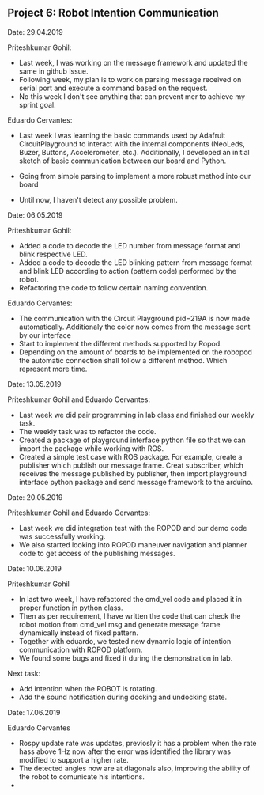 ## Project 6: Robot Intention Communication
Date: 29.04.2019

Priteshkumar Gohil:

   * Last week, I was working on the message framework and updated the same in github issue.
   * Following week, my plan is to work on parsing message received on serial port and execute a command based on the request.
   * No this week I don't see anything that can prevent mer to achieve my sprint goal.

Eduardo Cervantes:

   * Last week I was learning the basic commands used by Adafruit CircuitPlayground to interact with the internal components (NeoLeds,  Buzer, Buttons, Accelerometer, etc.). Additionally, I developed an initial sketch of basic communication between our board and Python.
   
   * Going from simple parsing to implement a more robust method into our board
    
   * Until now, I haven't detect any possible problem.


Date: 06.05.2019

Priteshkumar Gohil:

   * Added a code to decode the LED number from message format and blink respective LED.
   * Added a code to decode the LED blinking pattern from message format and blink LED according to action (pattern code) performed by the robot.
   * Refactoring the code to follow certain naming convention.

Eduardo Cervantes:

   * The communication with the Circuit Playground pid=219A is now made automatically. Additionaly the color now comes from the message sent by our interface
   * Start to implement the different methods supported by Ropod. 
   * Depending on the amount of boards to be implemented on the robopod the automatic connection shall follow a different method. Which represent more time.



Date: 13.05.2019

Priteshkumar Gohil and Eduardo Cervantes:

* Last week we did pair programming in lab class and finished our weekly task.
* The weekly task was to refactor the code.
* Created a package of playground interface python file so that we can import the package while working with ROS.
* Created a simple test case with ROS package. For example, create a publisher which publish our message frame. Creat subscriber, which receives the message published by publisher, then import playground interface python package and send message framework to the arduino.


Date: 20.05.2019

Priteshkumar Gohil and Eduardo Cervantes:

* Last week we did integration test with the ROPOD and our demo code was successfully working.
* We also started looking into ROPOD maneuver navigation and planner code to get access of the publishing messages. 


Date: 10.06.2019

Priteshkumar Gohil
* In last two week, I have refactored the cmd_vel code and placed it in proper function in python class.
* Then as per requirement, I have written the code that can check the robot motion from cmd_vel msg and generate message frame dynamically instead of fixed pattern.
* Together with eduardo, we tested new dynamic logic of intention communication with ROPOD platform.
* We found some bugs and fixed it during the demonstration in lab.

Next task: 
* Add intention when the ROBOT is rotating.
* Add the sound notification during docking and undocking state.

Date: 17.06.2019

Eduardo Cervantes

* Rospy update rate was updates, previosly it has a problem when the rate hass above 1Hz now after the error was identified the library was modified to support a higher rate.
* The detected angles now are at diagonals also, improving the ability of the robot to comunicate his intentions. 
* 
